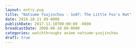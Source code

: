 ```yaml
---
layout: entry.pug
title: "Natsume Yuujinchou - 1x07: The Little Fox's Hat"
date: 2016-10-21 09-0800
publishDate: 2017-11-10T00:00:00 -0800
broadcastDate: 2008-08-18 09-0800
categories: watchthroughs anime natsume-yuujinchou
draft: true
---
```

